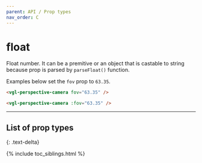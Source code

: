 ```yaml
---
parent: API / Prop types
nav_order: C
---
```


# float
Float number. It can be a premitive or an object that is castable to string because
prop is parsed by `parseFloat()` function.

Examples below set the `fov` prop to `63.35`.

```html
<vgl-perspective-camera fov="63.35" />
```

```html
<vgl-perspective-camera :fov="63.35" />
```

---

## List of prop types
{: .text-delta}

{% include toc_siblings.html %}
